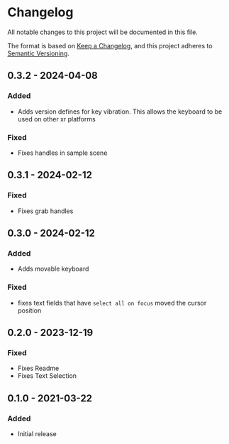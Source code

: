 # Changelog

All notable changes to this project will be documented in this file.

The format is based on [Keep a Changelog](https://keepachangelog.com/en/1.0.0/),
and this project adheres to [Semantic Versioning](https://semver.org/spec/v2.0.0.html).

## 0.3.2 - 2024-04-08

### Added

- Adds version defines for key vibration. This allows the keyboard to be used on other xr platforms

### Fixed

- Fixes handles in sample scene


## 0.3.1 - 2024-02-12

### Fixed

- Fixes grab handles

## 0.3.0 - 2024-02-12

### Added

- Adds movable keyboard

### Fixed

- fixes text fields that have `select all on focus` moved the cursor position

## 0.2.0 - 2023-12-19

### Fixed

- Fixes Readme
- Fixes Text Selection

## 0.1.0 - 2021-03-22

### Added

- Initial release